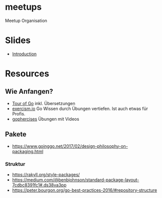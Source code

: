 # meetups
Meetup Organisation

# Slides

* [Introduction](http://go-talks.appspot.com/github.com/gocologne/meetups/00_introduction/introduction.slide)

# Resources

## Wie Anfangen?

* [Tour of Go](https://tour.golang.org/welcome/2) inkl. Übersetzungen
* [exercism.io](http://exercism.io/languages/go/about) Go Wissen durch Übungen vertiefen. Ist auch etwas für Profis.
* [gophercises](https://gophercises.com/) Übungen mit Videos

## Pakete

* https://www.goinggo.net/2017/02/design-philosophy-on-packaging.html

### Struktur
* https://rakyll.org/style-packages/
* https://medium.com/@benbjohnson/standard-package-layout-7cdbc8391fc1#.ds38va3pp
* https://peter.bourgon.org/go-best-practices-2016/#repository-structure
